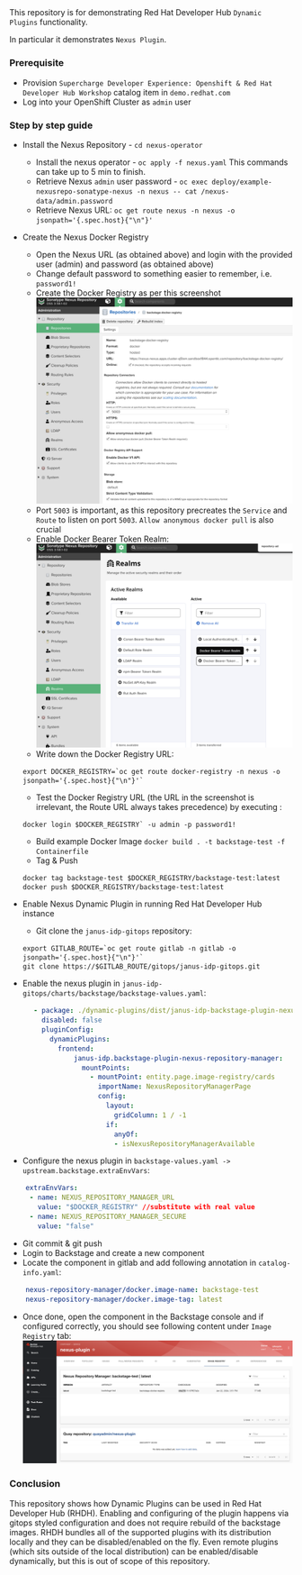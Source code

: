 ##
This repository is for demonstrating Red Hat Developer Hub `Dynamic Plugins` functionality.

In particular it demonstrates `Nexus Plugin`.

### Prerequisite
- Provision `Supercharge Developer Experience: Openshift & Red Hat Developer Hub Workshop` catalog item in `demo.redhat.com` 
- Log into your OpenShift Cluster as `admin` user

### Step by step guide

- Install the Nexus Repository - `cd nexus-operator`
  - Install the nexus operator - `oc apply -f nexus.yaml` This commands can take up to 5 min to finish.
  - Retrieve Nexus `admin` user password - `oc exec deploy/example-nexusrepo-sonatype-nexus -n nexus -- cat /nexus-data/admin.password` 
  - Retrieve Nexus URL: `oc get route nexus -n nexus -o jsonpath='{.spec.host}{"\n"}'`

- Create the Nexus Docker Registry
  - Open the Nexus URL (as obtained above) and login with the provided user (admin)  and password (as obtained above)
  - Change default password to something easier to remember, i.e. `password1!`
  - Create the Docker Registry as per this screenshot ![Docker Registry Nexus](images/docker-registry-nexus.png "Docker Registry Nexus")
  - Port `5003` is important, as this repository precreates the `Service` and `Route` to listen on port `5003`. `Allow anonymous docker pull` is also crucial
  - Enable Docker Bearer Token Realm:
  ![Docker Registry Nexus Bearer token](images/docker-bearer-token.png "Docker Bearer Token")
  - Write down the Docker Registry URL:
  ```
  export DOCKER_REGISTRY=`oc get route docker-registry -n nexus -o jsonpath='{.spec.host}{"\n"}'`
  ```
  - Test the Docker Registry URL (the URL in the screenshot is irrelevant, the Route URL always takes precedence) by executing :
  ``` 
  docker login $DOCKER_REGISTRY` -u admin -p password1!
  ```
  - Build example Docker Image `docker build . -t backstage-test -f Containerfile`
  - Tag & Push 
  ```
  docker tag backstage-test $DOCKER_REGISTRY/backstage-test:latest
  docker push $DOCKER_REGISTRY/backstage-test:latest               
  ```


- Enable Nexus Dynamic Plugin in running Red Hat Developer Hub instance
  - Git clone the `janus-idp-gitops` repository:
   ```
   export GITLAB_ROUTE=`oc get route gitlab -n gitlab -o jsonpath='{.spec.host}{"\n"}'`
   git clone https://$GITLAB_ROUTE/gitops/janus-idp-gitops.git
   ```
- Enable the nexus plugin in `janus-idp-gitops/charts/backstage/backstage-values.yaml`:

```yaml
      - package: ./dynamic-plugins/dist/janus-idp-backstage-plugin-nexus-repository-manager
        disabled: false
        pluginConfig:
          dynamicPlugins:
            frontend:
                janus-idp.backstage-plugin-nexus-repository-manager:
                  mountPoints:
                    - mountPoint: entity.page.image-registry/cards
                      importName: NexusRepositoryManagerPage
                      config:
                        layout:
                          gridColumn: 1 / -1
                        if:
                          anyOf:
                          - isNexusRepositoryManagerAvailable
```
- Configure the nexus plugin in `backstage-values.yaml -> upstream.backstage.extraEnvVars`:
 ```yaml
     extraEnvVars:
      - name: NEXUS_REPOSITORY_MANAGER_URL
        value: "$DOCKER_REGISTRY" //substitute with real value
      - name: NEXUS_REPOSITORY_MANAGER_SECURE
        value: "false"
 ```

- Git commit & git push
- Login to Backstage and create a new component
- Locate the component in gitlab and add following annotation in `catalog-info.yaml`:
```yaml
    nexus-repository-manager/docker.image-name: backstage-test
    nexus-repository-manager/docker.image-tag: latest
```
- Once done, open the component in the Backstage console and if configured correctly, you should see following content under `Image Registry` tab:
![Docker Registry Nexus In Backstage](images/nexus-plugin-success.png "Success Nexus")

### Conclusion

This repository shows how Dynamic Plugins can be used in Red Hat Developer Hub (RHDH). Enabling and configuring of the plugin happens via gitops styled configuration and does not require rebuild of the backstage images. RHDH bundles all of the supported plugins with its distribution locally and they can be disabled/enabled on the fly. Even remote plugins (which sits outside of the local distribution) can be enabled/disable dynamically, but this is out of scope of this repository.